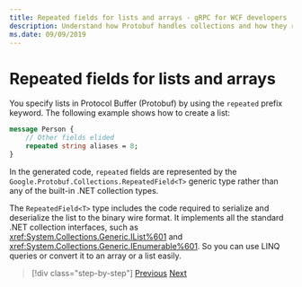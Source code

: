 ```yaml
---
title: Repeated fields for lists and arrays - gRPC for WCF developers
description: Understand how Protobuf handles collections and how they relate to .NET collections.
ms.date: 09/09/2019
---
```


# Repeated fields for lists and arrays

You specify lists in Protocol Buffer (Protobuf) by using the `repeated` prefix keyword. The following example shows how to create a list:

```protobuf
message Person {
    // Other fields elided
    repeated string aliases = 8;
}
```

In the generated code, `repeated` fields are represented by the `Google.Protobuf.Collections.RepeatedField<T>` generic type rather than any of the built-in .NET collection types.

The `RepeatedField<T>` type includes the code required to serialize and deserialize the list to the binary wire format. It implements all the standard .NET collection interfaces, such as <xref:System.Collections.Generic.IList%601> and <xref:System.Collections.Generic.IEnumerable%601>. So you can use LINQ queries or convert it to an array or a list easily.

>[!div class="step-by-step"]
>[Previous](protobuf-nested-types.md)
>[Next](protobuf-reserved.md)
